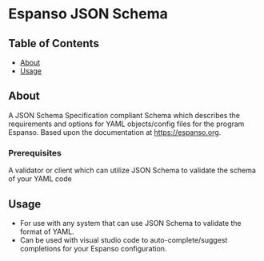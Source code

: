 # Espanso JSON Schema

## Table of Contents

- [About](#about)
- [Usage](#usage)

## About

A JSON Schema Specification compliant Schema which describes the requirements and options for YAML objects/config files for the program Espanso. Based upon the documentation at <https://espanso.org>.

### Prerequisites

A validator or client which can utilize JSON Schema to validate the schema of your YAML code

## Usage

- For use with any system that can use JSON Schema to validate the format of YAML.
- Can be used with visual studio code to auto-complete/suggest completions for your Espanso configuration.
